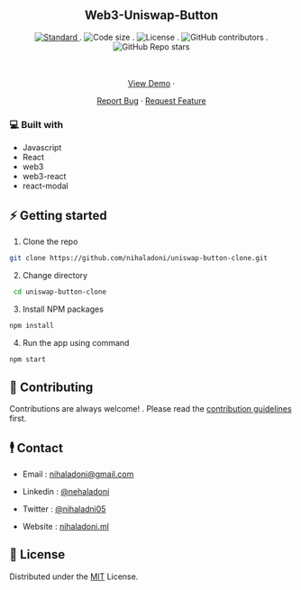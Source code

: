 <!-- PROJECT LOGO -->
<br />
<div align="center">
  <a href="https://github.com/nihaladoni/uniswap-button-clone">

</a>

<h2 align="center">Web3-Uniswap-Button</h2>




<!-- Shields -->
  <div align="center">
    <a href="https://standardjs.com">
      <img src="https://img.shields.io/badge/code%20style-standard-brightgreen.svg?style=flat"
        alt="Standard" />
    </a>
.
    <img src="https://img.shields.io/github/languages/code-size/nihaladoni/uniswap-button-clone?style=flat-square" alt="Code size" />
.
    <img src="https://img.shields.io/github/license/nihaladoni/uniswap-button-clone?style=flat-square" alt="License" />
.
    <img alt="GitHub contributors" src="https://img.shields.io/github/contributors/nihaladoni/uniswap-button-clone?style=flat-square">
.
    <img alt="GitHub Repo stars" src="https://img.shields.io/github/stars/nihaladoni/uniswap-button-clone?style=social">

  </div>

  <br />
  <br />
  <p>

<a href="ffd">View Demo</a>
·

<a href="https://github.com/nihaladoni/uniswap-button-clone/issues">Report Bug</a>
·
<a href="https://github.com/nihaladoni/uniswap-button-clone/issues">Request Feature</a>
</p>
</div>

<!-- ABOUT THE PROJECT -->


### 💻 Built with

<ul>
  
  <li>Javascript</li>
  
  <li>React</li>
  
  <li>web3</li>
  
  <li>web3-react</li>
  
  <li>react-modal</li>
  
</ul>



<!-- GETTING STARTED -->
## ⚡ Getting started

1. Clone the repo

```sh
git clone https://github.com/nihaladoni/uniswap-button-clone.git
```

2. Change directory

```sh
 cd uniswap-button-clone
```

3. Install NPM packages

```sh
npm install
```

4. Run the app using command

```sh
npm start
```

<!-- CONTRIBUTING -->

## 🌟 Contributing

Contributions are always welcome! . Please read the [contribution guidelines](CONTRIBUTING) first.

<!-- CONTACT -->
## 🕴️ Contact

- Email : [nihaladoni@gmail.com](mailto:nihaladoni@gmail.com)


- Linkedin : [@nehaladoni](https://linkedin.com/in/nehaladoni)


- Twitter : [@nihaladni05](https://twitter.com/nihaladni05)


- Website : [nihaladoni.ml](nihaladoni.ml)



<!-- LICENSE -->
## 🔔 License

Distributed under the [MIT](LICENSE) License.
